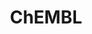 ---
bigquery: https://console.cloud.google.com/bigquery?p=patents-public-data&d=ebi_chembl&page=dataset
citation: '"The ChEMBL database in 2017." Anna Gaulton, Anne Hersey, Michał Nowotka,
  A Patrícia Bento, Jon Chambers, David Mendez, Prudence Mutowo, Francis Atkinson,
  Louisa J Bellis, Elena Cibrián-Uhalte, Mark Davies, Nathan Dedman, Anneli Karlsson,
  María Paula Magariños, John P Overington, George Papadatos, Ines Smit, Andrew R
  Leach Nucleic acids Research (2017) 45 (Database Issue), D945-D954'
contributors: European Bioinformatics Institute
cost: None
description: ChEMBL Data is a manually curated database of small molecules used in
  drug discovery, including information about existing patented drugs.
documentation: 'schema: https://www.ebi.ac.uk/chembl/db_schema


  '
last_edit: 04/06/2022, 04:53:20
location: https://console.cloud.google.com/marketplace/product/google_patents_public_datasets/chembl
maintained_by: EMBL-EBI, an outstation of European Molecular Biology Laboratory
related_publications: '

  ChEMBL: towards direct deposition of bioassay data.


  Mendez D, Gaulton A, Bento AP, Chambers J, De Veij M, Félix E, Magariños MP, Mosquera
  JF, Mutowo P, Nowotka M, Gordillo-Marañón M, Hunter F, Junco L, Mugumbate G, Rodriguez-Lopez
  M, Atkinson F, Bosc N, Radoux CJ, Segura-Cabrera A, Hersey A, Leach AR.


  — Nucleic Acids Res. 2019; 47(D1):D930-D940. doi: 10.1093/nar/gky1075

  '
schema_fields:
- name
- mesh_heading
- abstract
- nda_type
- domain_description
- assay_strain
- sequence_md5sum
- class_level
- warning_class
- innovator_company
- related_tid
- active_molregno
- assay_tax_id
- usan_stem_id
- drug_substance_flag
- applicant_full_name
- acd_most_apka
- acd_logd
- chebi_par_id
- ddd_value
- mechanism_comment
- predbind_id
- assay_desc
- domain_type
- subgroup
- alogp
- short_name
- warning_country
- relationship
- label
- therapeutic_flag
- acd_logp
- active_ingredient
- strength
- mesh_id
- potential_duplicate
- ref_id
- result_flag
- confidence_score
- relationship_type
- num_ro5_violations
- metref_id
- molregno
- le
- mw_monoisotopic
- efo_id
- ddd_units
- uberon_id
- usan_substem
- src_id
- usan_stem_definition
- standard_units
- mc_target_type
- doc_type
- topical
- oc_id
- units
- withdrawn_flag
- hba_lipinski
- binding_site_comment
- pubmed_id
- warnref_id
- protein_class_desc
- species_group_flag
- prod_pat_id
- ad_type
- source
- met_comment
- protein_class_synonym
- last_active
- hbd
- dosage_form
- assay_cell_type
- source_domain_id
- warning_id
- synonyms
- parameter_type
- mc_tax_id
- previous_company
- year
- caloha_id
- assay_tissue
- full_molformula
- compd_id
- efo_term
- parent_type
- ref_url
- comp_go_id
- direct_interaction
- comments
- homologue
- component_id
- assay_class_id
- cell_ontology_id
- oral
- entity_id
- ref_type
- disease_efficacy
- accession
- ass_cls_map_id
- mec_id
- molfile
- pathway_key
- data_validity_comment
- mc_target_accession
- withdrawn_year
- src_short_name
- helm_notation
- metabolite_record_id
- text_value
- journal
- confidence
- l8
- compound_name
- cell_name
- published_relation
- stem
- go_id
- value
- enzyme_name
- cell_source_tissue
- cell_id
- organism
- target_mapping
- company
- isoform
- relationship_desc
- irac_class_id
- indref_id
- mw_freebase
- mutation
- upper_value
- usan_stem
- withdrawn_country
- toid
- component_synonym
- atc_code
- smid
- end_position
- priority
- mol_atc_id
- cell_description
- stem_class
- aromatic_rings
- normal_range_max
- cell_source_organism
- issue
- published_type
- patent_use_code
- cx_most_bpka
- research_stem
- l6
- domain_name
- level1_description
- level2
- site_id
- level1
- molecular_mechanism
- domain_id
- record_id
- standard_text_value
- max_phase
- assay_test_type
- definition
- chirality
- ddd_id
- idx
- downgraded
- qudt_units
- level4_description
- assay_source
- as_id
- l3
- updated_on
- tax_id
- standard_value
- selectivity_comment
- country
- db_version
- warning_type
- inorganic_flag
- mechanism_of_action
- assay_subcellular_fraction
- alert_name
- ddd_admr
- assay_type
- ingredient
- route
- product_id
- withdrawn_class
- activity_id
- pref_name
- volume
- variant_id
- parenteral
- alert_set_id
- standard_flag
- trade_name
- job_id
- hbd_lipinski
- mecref_id
- l5
- src_description
- description
- frac_class_id
- dosed_ingredient
- level4
- component_type
- acd_most_bpka
- target_type
- stat
- sei
- site_name
- actsm_id
- cidx
- mol_irac_id
- syn_type
- structure_type
- alert_id
- biocomp_id
- smarts
- activity_comment
- bao_endpoint
- max_phase_for_ind
- aspect
- parameter_value
- mol_hrac_id
- annotation
- l2
- cl_lincs_id
- bei
- molsyn_id
- standard_upper_value
- curated_by
- log_id
- std_act_id
- parent_molregno
- normal_range_min
- hrac_code
- tid_fixed
- last_page
- standard_inchi
- prodrug
- qed_weighted
- withdrawn_reason
- prediction_method
- major_class
- doi
- level2_description
- res_stem_id
- molecular_species
- delist_flag
- hrac_class_id
- class_type
- rgid
- tbl
- protein_class_id
- who_name
- entity_type
- irac_code
- standard_relation
- usan_year
- heavy_atoms
- compound_key
- who_extra
- cx_logp
- compsyn_id
- aidx
- site_residues
- doc_id
- frac_code
- met_conversion
- availability_type
- published_units
- level3_description
- ridx
- mc_target_name
- activity_count
- level3
- chembl_id
- formulation_id
- version
- submission_date
- sequence
- cx_logd
- ap_id
- status
- tid
- mc_organism
- black_box_warning
- published_value
- drugind_id
- parent_go_id
- substrate_record_id
- psa
- title
- cellosaurus_id
- ddd_comment
- start_position
- patent_expire_date
- authors
- src_compound_id
- standard_inchi_key
- indication_class
- clo_id
- assay_category
- mol_frac_id
- full_mwt
- drug_product_flag
- cpd_str_alert_id
- pchembl_value
- parent_id
- patent_id
- bao_format
- num_lipinski_ro5_violations
- l4
- relation
- met_id
- protclasssyn_id
- tissue_id
- warning_year
- assay_id
- bto_id
- lle
- polymer_flag
- hba
- targrel_id
- warning_description
- natural_product
- assay_param_id
- cx_most_apka
- enzyme_tid
- first_approval
- bao_id
- db_source
- ro3_pass
- uo_units
- patent_no
- first_page
- comp_class_id
- set_name
- sitecomp_id
- action_type
- first_in_class
- cell_source_tax_id
- standard_type
- approval_date
- co_stem_id
- src_assay_id
- molecule_type
- creation_date
- num_alerts
- assay_organism
- rtb
- type
- l7
- publication_number
- path
- updated_by
- targcomp_id
- target_desc
- canonical_smiles
- curation_comment
- drug_record_id
- l1
- level5
- pathway_id
- orig_description
shortname: chembl
tags:
- biotechnology
- health
- chemical
- bioinformatics
- medical
terms_of_use: CC BY-SA 3.0
title: ChEMBL
uuid: e232a192-965c-4ec9-904c-155b6dfe56c5
---